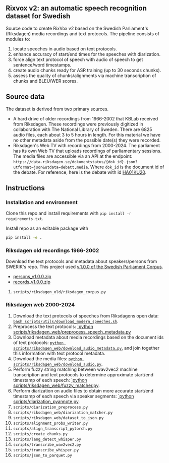 ## Rixvox v2: an automatic speech recognition dataset for Swedish

Source code to create RixVox v2 based on the Swedish Parliament's (Riksdagen) media recordings and text protocols. The pipeline consists of modules to:  

1. locate speeches in audio based on text protocols.
2. enhance accuracy of start/end times for the speeches with diarization.
3. force align text protocol of speech with audio of speech to get sentence/word timestamps.
4. create audio chunks ready for ASR training (up to 30 seconds chunks).
5. assess the quality of chunks/alignments via machine transcription of chunks and BLEU/WER scores.

## Source data

The dataset is derived from two primary sources. 

* A hard drive of older recordings from 1966-2002 that KBLab received from Riksdagen. These recordings were previously digitized in collaboration with The National Library of Sweden. There are 6825 audio files, each about 3 to 5 hours in length. For this material we have no other metadata aside from the possible date(s) they were recorded.
* Riksdagen's Web TV with recordings from 2000-2024. The parliament has its own Web TV that uploads recordings of parliamentary sessions. The media files are accessible via an API at the endpoint: `https://data.riksdagen.se/dokumentstatus/{dok_id}.json?utformat=json&utdata=debatt,media`. Where `dok_id` is the document id of the debate. For reference, here is the debate with id [HA01KU20](https://data.riksdagen.se/dokumentstatus/HA01KU20.json?utformat=json&utdata=debatt,media). 

## Instructions

### Installation and environment

Clone this repo and install requirements with `pip install -r requirements.txt`. 

Install repo as an editable package with

```bash
pip install -e .
```

### Riksdagen old recordings 1966-2002

Download the text protocols and metadata about speakers/persons from SWERIK's repo. This project used [v.1.0.0 of the Swedish Parliament Corpus](https://github.com/swerik-project/the-swedish-parliament-corpus/releases/tag/v2024.04.26).

* [persons_v1.0.0.zip](https://github.com/swerik-project/the-swedish-parliament-corpus/releases/download/v2024.04.26/persons_v1.0.0.zip)
* [records_v1.0.0.zip](https://github.com/swerik-project/the-swedish-parliament-corpus/releases/download/v2024.04.26/records_v1.0.0.zip)

1. `scripts/riksdagen_old/riksdagen_corpus.py`

### Riksdagen web 2000-2024

1. Download the text protocols of speeches from Riksdagens open data: [`bash scripts/utils/download_modern_speeches.sh`](https://github.com/kb-labb/rixvox/blob/main/scripts/utils/download_modern_speeches.sh).
2. Preprocess the text protocols: [`python scripts/riksdagen_web/preprocess_speech_metadata.py](https://github.com/kb-labb/rixvox/blob/main/scripts/riksdagen_web/preprocess_speech_metadata.py)
3. Download metadata about media recordings based on the document ids of text protocols: [`python scripts/riksdagen_web/download_audio_metadata.py`](https://github.com/kb-labb/rixvox/blob/main/scripts/riksdagen_web/download_audio_metadata.py), and join together this information with text protocol metadata.
4. Download the media files: [`python scripts/riksdagen_web/download_audio.py`](https://github.com/kb-labb/rixvox/blob/main/scripts/riksdagen_web/download_audio.py).
5. Perform fuzzy string matching between wav2vec2 machine transcription and text protocols to determine approximate start/end timestamp of each speech: [`python scripts/riksdagen_web/fuzzy_matcher.py](https://github.com/kb-labb/rixvox/blob/main/scripts/riksdagen_web/fuzzy_matcher.py).
6. Perform diarization on audio files to obtain more accurate start/end timestamp of each speech via speaker segments: [`python scripts/diarization_pyannote.py](https://github.com/kb-labb/rixvox/blob/main/scripts/diarization_pyannote.py). 
7. `scripts/diarization_preprocess.py`
8. `scripts/riksdagen_web/diarization_matcher.py`
9. `scripts/riksdagen_web/dataset_to_json.py`
10. `scripts/alignment_probs_writer.py`
11. `scripts/align_transcript_pytorch.py`
12. `scripts/create_chunks.py`
13. `scripts/lang_detect_whisper.py`
14. `scripts/transcribe_wav2vec2.py`
15. `scripts/transcribe_whisper.py`
16. `scripts/json_to_parquet.py`

